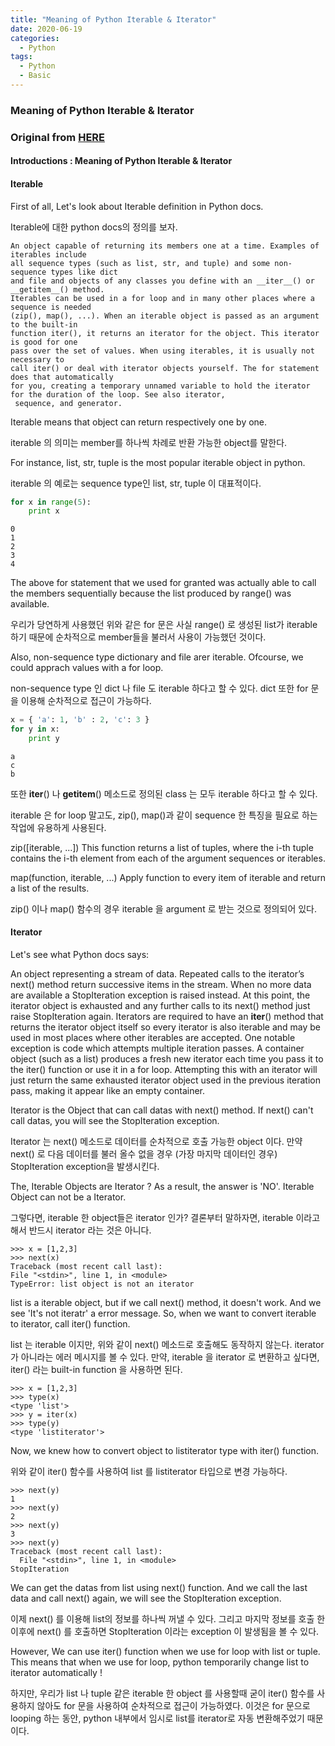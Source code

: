 ```yaml
---
title: "Meaning of Python Iterable & Iterator"
date: 2020-06-19
categories:
  - Python
tags:
  - Python
  - Basic
---
```


### Meaning of Python Iterable & Iterator

### Original from [HERE](https://bluese05.tistory.com/55)


#### Introductions : Meaning of Python Iterable & Iterator

#### Iterable

First of all, Let's look about Iterable definition in Python docs.
 
Iterable에 대한 python docs의 정의를 보자.

```textmate
An object capable of returning its members one at a time. Examples of iterables include 
all sequence types (such as list, str, and tuple) and some non-sequence types like dict 
and file and objects of any classes you define with an __iter__() or __getitem__() method. 
Iterables can be used in a for loop and in many other places where a sequence is needed 
(zip(), map(), ...). When an iterable object is passed as an argument to the built-in 
function iter(), it returns an iterator for the object. This iterator is good for one 
pass over the set of values. When using iterables, it is usually not necessary to 
call iter() or deal with iterator objects yourself. The for statement does that automatically 
for you, creating a temporary unnamed variable to hold the iterator for the duration of the loop. See also iterator,
 sequence, and generator.
```

Iterable means that object can return respectively one by one.

iterable 의 의미는 member를 하나씩 차례로 반환 가능한 object를 말한다. 

For instance, list, str, tuple is the most popular iterable object in python.

iterable 의 예로는 sequence type인 list, str, tuple 이 대표적이다. 

```python
for x in range(5):
    print x
```

```shell script
0
1
2
3
4
```


The above for statement that we used for granted was actually able to call the members sequentially because the list produced by range() was available.

우리가 당연하게 사용했던 위와 같은 for 문은 사실 range() 로 생성된 list가 iterable 하기 때문에 순차적으로 member들을 불러서 사용이 가능했던 것이다. 

Also, non-sequence type dictionary and file arer iterable. Ofcourse, we could apprach values with a for loop.

non-sequence type 인 dict 나 file 도 iterable 하다고 할 수 있다. dict 또한 for 문을 이용해 순차적으로 접근이 가능하다. 

```python
x = { 'a': 1, 'b' : 2, 'c': 3 }
for y in x:
    print y
```


```shell script
a
c
b
```

또한 __iter__() 나 __getitem__() 메소드로 정의된 class 는 모두 iterable 하다고 할 수 있다.

iterable 은 for loop 말고도, zip(), map()과 같이 sequence 한 특징을 필요로 하는 작업에 유용하게 사용된다. 

zip([iterable, ...])
  This function returns a list of tuples, where the i-th tuple contains the i-th element from each of the argument sequences or iterables.

map(function, iterable, ...)
  Apply function to every item of iterable and return a list of the results.

zip() 이나 map() 함수의 경우 iterable 을 argument 로 받는 것으로 정의되어 있다.



#### Iterator 

Let's see what Python docs says:

An object representing a stream of data. Repeated calls to the iterator’s next() method return successive items in the stream. When no more data are available a StopIteration exception is raised instead. At this point, the iterator object is exhausted and any further calls to its next() method just raise StopIteration again. Iterators are required to have an __iter__() method that returns the iterator object itself so every iterator is also iterable and may be used in most places where other iterables are accepted. One notable exception is code which attempts multiple iteration passes. A container object (such as a list) produces a fresh new iterator each time you pass it to the iter() function or use it in a for loop. Attempting this with an iterator will just return the same exhausted iterator object used in the previous iteration pass, making it appear like an empty container.

Iterator is the Object that can call datas with next() method. If next() can't call datas, you will see the StopIteration exception.

Iterator 는 next() 메소드로 데이터를 순차적으로 호출 가능한 object 이다. 만약 next() 로 다음 데이터를 불러 올수  없을 경우 (가장 마지막 데이터인 경우) StopIteration exception을 발생시킨다. 

The, Iterable Objects are Iterator ?
As a result, the answer is 'NO'. Iterable Object can not be a Iterator.

그렇다면, iterable 한 object들은 iterator 인가?
결론부터 말하자면, iterable 이라고 해서 반드시 iterator 라는 것은 아니다. 

```shell script
>>> x = [1,2,3]
>>> next(x)
Traceback (most recent call last):
File "<stdin>", line 1, in <module>
TypeError: list object is not an iterator
```

list is a iterable object, but if we call next() method, it doesn't work. And we see 'It's not iteratr' a error message.
So, when we want to convert iterable to iterator, call iter() function.

list 는 iterable 이지만, 위와 같이 next() 메소드로 호출해도 동작하지 않는다. iterator 가 아니라는 에러 메시지를 볼 수 있다.
만약, iterable 을 iterator 로 변환하고 싶다면, iter() 라는 built-in function 을 사용하면 된다. 

```shell script
>>> x = [1,2,3]
>>> type(x)
<type 'list'>
>>> y = iter(x)
>>> type(y)
<type 'listiterator'>
```

Now, we knew how to convert object to listiterator type with iter() function.

위와 같이 iter() 함수를 사용하여 list 를 listiterator 타입으로 변경 가능하다. 

```shell script
>>> next(y)
1
>>> next(y)
2
>>> next(y)
3
>>> next(y)
Traceback (most recent call last):
  File "<stdin>", line 1, in <module>
StopIteration
```

We can get the datas from list using next() function. And we call the last data and call next() again, we will see the StopIteration exception.

이제 next() 를 이용해 list의 정보를 하나씩 꺼낼 수 있다. 그리고 마지막 정보를 호출 한 이후에 next() 를 호출하면 StopIteration 이라는 exception 이 발생됨을 볼 수 있다.

However, We can use iter() function when we use for loop with list or tuple. This means that when we use for loop, python temporarily change
list to iterator automatically !

하지만, 우리가 list 나 tuple 같은 iterable 한 object 를 사용할때 굳이 iter() 함수를 사용하지 않아도 for 문을 사용하여 순차적으로 접근이 가능하였다.
 이것은 for 문으로 looping 하는 동안, python 내부에서 임시로 list를 iterator로 자동 변환해주었기 때문이다.